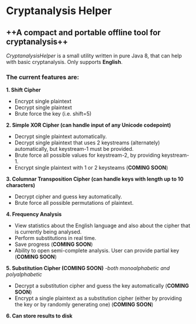 # Cryptanalysis Helper
## ++A compact and portable offline tool for cryptanalysis++

*CryptanalysisHelper* is a small utility written in pure Java 8, that can help with basic cryptanalysis. Only supports **English**.

### The current features are:

  **1. Shift Cipher**
  - Encrypt single plaintext
  - Decrypt single plaintext
  - Brute force the key (i.e. shift=5)
    
  **2. Simple XOR Cipher (can handle input of any Unicode codepoint)**
  - Decrypt single plaintext automatically.
  - Decrypt single plaintext that uses 2 keystreams (alternately) automatically, but keystream-1 must be provided.
  - Brute force all possible values for keystream-2, by providing keystream-1.
  - Encrypt single plaintext with 1 or 2 keysteams (**COMING SOON**)

  **3. Columnar Transposition Cipher (can handle keys with length up to 10 characters)**
  - Decrypt cipher and guess key automatically.
  - Brute force all possible permutations of plaintext.
  
 **4. Frequency Analysis**
  - View statistics about the English language and also about the cipher that is currently being analysed.
  - Perform substitutions in real time.
  - Save progress (**COMING SOON**)
  - Ability to open semi-complete analysis. User can provide partial key (**COMING SOON**)
  
 **5. Substitution Cipher (COMING SOON)** *-both monoalphabetic and polyalphabetic*
  - Decrypt a substitution cipher and guess the key automatically (**COMING SOON**)
  - Encrypt a single plaintext as a substitution cipher (either by providing the key or by randomly generating one) (**COMING SOON**)
  
 **6. Can store results to disk**
